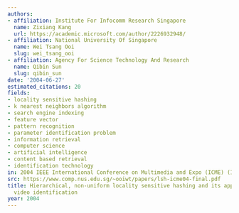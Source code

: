 ```yaml
---
authors:
- affiliation: Institute For Infocomm Research Singapore
  name: Zixiang Kang
  url: https://academic.microsoft.com/author/2226932948/
- affiliation: National University Of Singapore
  name: Wei Tsang Ooi
  slug: wei_tsang_ooi
- affiliation: Agency For Science Technology And Research
  name: Qibin Sun
  slug: qibin_sun
date: '2004-06-27'
estimated_citations: 20
fields:
- locality sensitive hashing
- k nearest neighbors algorithm
- search engine indexing
- feature vector
- pattern recognition
- parameter identification problem
- information retrieval
- computer science
- artificial intelligence
- content based retrieval
- identification technology
in: 2004 IEEE International Conference on Multimedia and Expo (ICME) (IEEE Cat. No.04TH8763)
src: https://www.comp.nus.edu.sg/~ooiwt/papers/lsh-icme04-final.pdf
title: Hierarchical, non-uniform locality sensitive hashing and its application to
  video identification
year: 2004
---
```

